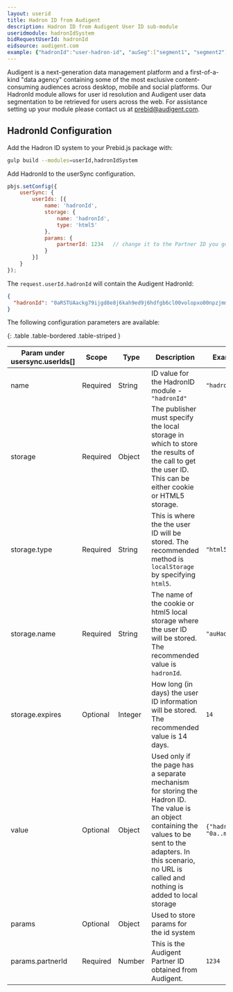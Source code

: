 ```yaml
---
layout: userid
title: Hadron ID from Audigent
description: Hadron ID from Audigent User ID sub-module
useridmodule: hadronIdSystem
bidRequestUserId: hadronId
eidsource: audigent.com
example: {"hadronId":"user-hadron-id", "auSeg":["segment1", "segment2"]}
---
```


Audigent is a next-generation data management platform and a first-of-a-kind "data agency" containing some of the most exclusive content-consuming audiences across desktop, mobile and social platforms. Our HadronId module allows for user id resolution and Audigent user data segmentation to be retrieved for users across the web.  For assistance setting up your module please contact us at [prebid@audigent.com](mailto:prebid@audigent.com).

## HadronId Configuration

Add the Hadron ID system to your Prebid.js package with:

```bash
gulp build --modules=userId,hadronIdSystem
```

Add HadronId to the userSync configuration.

```javascript
pbjs.setConfig({
    userSync: {
        userIds: [{
            name: 'hadronId',
            storage: {
                name: 'hadronId',
                type: 'html5'
            },
            params: {
                partnerId: 1234   // change it to the Partner ID you got from Audigent
            }
        }]
    }
});
```

The `request.userId.hadronId` will contain the Audigent HadronId:

```json
{
  "hadronId": "0aRSTUAackg79ijgd8e8j6kah9ed9j6hdfgb6cl00volopxo00npzjmmb"
}
```

The following configuration parameters are available:

{: .table .table-bordered .table-striped }

| Param under usersync.userIds[] | Scope    | Type    | Description                                                                                                                                                                                                                 | Example                                     |
|--------------------------------|----------|---------|-----------------------------------------------------------------------------------------------------------------------------------------------------------------------------------------------------------------------------|---------------------------------------------|
| name                           | Required | String  | ID value for the HadronID module - `"hadronId"`                                                                                                                                                                             | `"hadronId"`                                |
| storage                        | Required | Object  | The publisher must specify the local storage in which to store the results of the call to get the user ID. This can be either cookie or HTML5 storage.                                                                      |                                             |
| storage.type                   | Required | String  | This is where the the user ID will be stored. The recommended method is `localStorage` by specifying `html5`.                                                                                                               | `"html5"`                                   |
| storage.name                   | Required | String  | The name of the cookie or html5 local storage where the user ID will be stored. The recommended value is `hadronId`.                                                                                                        | `"auHadronId"`                              |
| storage.expires                | Optional | Integer | How long (in days) the user ID information will be stored. The recommended value is 14 days.                                                                                                                                | `14`                                        |
| value                          | Optional | Object  | Used only if the page has a separate mechanism for storing the Hadron ID. The value is an object containing the values to be sent to the adapters. In this scenario, no URL is called and nothing is added to local storage | `{"hadronId": "0a..mb"}`                    |
| params                         | Optional | Object  | Used to store params for the id system                                                                                                                                                                                      |                                             |
| params.partnerId               | Required | Number  | This is the Audigent Partner ID obtained from Audigent.                                                                                                                                                                     | `1234`                                      |

